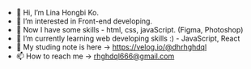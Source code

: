 - 👋 Hi, I’m Lina Hongbi Ko.
- 👀 I’m interested in Front-end developing.
- 💜 Now I have some skills - html, css, javaScript. (Figma, Photoshop)
- 🌱 I’m currently learning web developing skills :) - JavaScript, React
- 📝 My studing note is here -> https://velog.io/@dhrhghdql
- 📫 How to reach me -> rhghdql666@gmail.com

<!---
HongbiKo/HongbiKo is a ✨ special ✨ repository because its `README.md` (this file) appears on your GitHub profile.
You can click the Preview link to take a look at your changes.
--->
